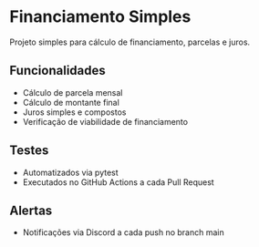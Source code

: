 # Financiamento Simples

Projeto simples para cálculo de financiamento, parcelas e juros.

## Funcionalidades
- Cálculo de parcela mensal
- Cálculo de montante final
- Juros simples e compostos
- Verificação de viabilidade de financiamento

## Testes
- Automatizados via pytest
- Executados no GitHub Actions a cada Pull Request

## Alertas
- Notificações via Discord a cada push no branch main